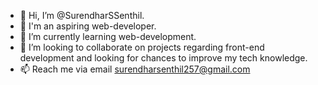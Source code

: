 - 👋 Hi, I’m @SurendharSSenthil.
- 👀 I'm an aspiring web-developer.
- 🌱 I’m currently learning web-development.
- 💞️ I’m looking to collaborate on projects regarding front-end development and looking for chances to improve my tech knowledge.
- 📫 Reach me via email surendharsenthil257@gmail.com

<!---
SurendharSSenthil/SurendharSSenthil is a ✨ special ✨ repository because its `README.md` (this file) appears on your GitHub profile.
You can click the Preview link to take a look at your changes.
--->
